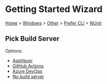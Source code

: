 <!--
GENERATED FILE - DO NOT EDIT
This file was generated by [MarkdownSnippets](https://github.com/SimonCropp/MarkdownSnippets).
Source File: /docs/mdsource/wiz/Windows_Other_Cli_NUnit.source.md
To change this file edit the source file and then run MarkdownSnippets.
-->

# Getting Started Wizard

[Home](/docs/wiz/readme.md) > [Windows](Windows.md) > [Other](Windows_Other.md) > [Prefer CLI](Windows_Other_Cli.md) > [NUnit](Windows_Other_Cli_NUnit.md)

## Pick Build Server

Options:
 * [AppVeyor](Windows_Other_Cli_NUnit_AppVeyor.md)
 * [GitHub Actions](Windows_Other_Cli_NUnit_GitHubActions.md)
 * [Azure DevOps](Windows_Other_Cli_NUnit_AzureDevOps.md)
 * [No build server](Windows_Other_Cli_NUnit_None.md)
